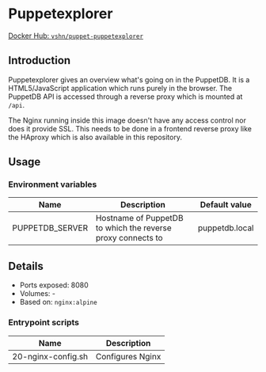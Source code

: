 # Puppetexplorer

[Docker Hub: `vshn/puppet-puppetexplorer`](https://hub.docker.com/r/vshn/puppet-puppetexplorer/)

## Introduction

Puppetexplorer gives an overview what's going on in the PuppetDB. It is a
HTML5/JavaScript application which runs purely in the browser. The PuppetDB
API is accessed through a reverse proxy which is mounted at `/api`.

The Nginx running inside this image doesn't have any access control nor does
it provide SSL. This needs to be done in a frontend reverse proxy like the
HAproxy which is also available in this repository.

## Usage

### Environment variables

| Name            | Description                                                 | Default value  |
| ----            | -----------                                                 | -------------  |
| PUPPETDB_SERVER | Hostname of PuppetDB to which the reverse proxy connects to | puppetdb.local |

## Details

* Ports exposed: 8080
* Volumes: -
* Based on: `nginx:alpine`

### Entrypoint scripts

| Name               | Description      |
| ----               | -----------      |
| 20-nginx-config.sh | Configures Nginx |
